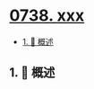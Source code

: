 # [0738. xxx](https://github.com/Tdahuyou/TNotes.leetcode/tree/main/notes/0738.%20xxx)

<!-- region:toc -->

- [1. 📝 概述](#1--概述)

<!-- endregion:toc -->

## 1. 📝 概述
